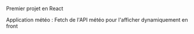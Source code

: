 Premier projet en React

Application météo : Fetch de l'API météo pour l'afficher dynamiquement en front
